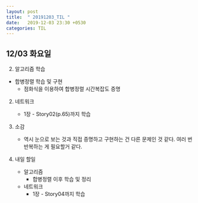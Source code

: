 ```yaml
---
layout: post
title:  " 20191203_TIL "
date:   2019-12-03 23:30 +0530
categories: TIL
---
```




## 12/03 화요일



2. 알고리즘 학습
- 합병정렬 학습 및 구현
   - 점화식을 이용하여 합병정렬 시간복잡도 증명



2. 네트워크
   - 1장 - Story02(p.65)까지 학습



3. 소감
   - 역시 눈으로 보는 것과 직접 증명하고 구현하는 건 다른 문제인 것 같다.
     여러 번 반복하는 게 필요할거 같다.

4. 내일 할일
   - 알고리즘
     - 합병정렬 이후 학습 및 정리
   - 네트워크
     - 1장 - Story04까지 학습

